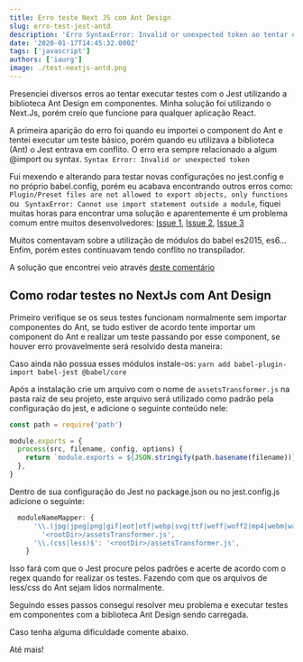 ```yaml
---
title: Erro teste Next JS com Ant Design
slug: erro-test-jest-antd
description: 'Erro SyntaxError: Invalid or unexpected token ao tentar utilizar Ant Design ao realizar testes no Next Js'
date: '2020-01-17T14:45:32.000Z'
tags: ['javascript']
authors: ['iaurg']
image: ./test-nextjs-antd.png
---
```


Presenciei diversos erros ao tentar executar testes com o Jest utilizando a biblioteca Ant Design em componentes. Minha solução foi utilizando o Next.Js, porém creio que funcione para qualquer aplicação React.

A primeira aparição do erro foi quando eu importei o component do Ant e tentei executar um teste básico, porém quando eu utilizava a biblioteca (Ant) o Jest entrava em conflito. O erro era sempre relacionado a algum @import ou syntax.
`Syntax Error: Invalid or unexpected token`

Fui mexendo e alterando para testar novas configurações no jest.config e no próprio babel.config, porém eu acabava encontrando outros erros como:
`Plugin/Preset files are not allowed to export objects, only functions` ou ` SyntaxError: Cannot use import statement outside a module`, fiquei muitas horas para encontrar uma solução e aparentemente é um problema comum entre muitos desenvolvedores: [Issue 1](https://github.com/vuejs/vue-cli/issues/1584), [Issue 2](https://github.com/facebook/jest/issues/6933), [Issue 3](https://github.com/facebook/jest/issues/2081)

Muitos comentavam sobre a utilização de módulos do babel es2015, es6... Enfim, porém estes continuavam tendo conflito no transpilador.

A solução que encontrei veio através [deste comentário](https://github.com/facebook/jest/issues/2663#issuecomment-317109798)

## Como rodar testes no NextJs com Ant Design

Primeiro verifique se os seus testes funcionam normalmente sem importar componentes do Ant, se tudo estiver de acordo tente importar um component do Ant e realizar um teste passando por esse component, se houver erro provavelmente será resolvido desta maneira:

Caso ainda não possua esses módulos instale-os:
`yarn add babel-plugin-import babel-jest @babel/core`

Após a instalação crie um arquivo com o nome de `assetsTransformer.js` na pasta raiz de seu projeto, este arquivo será utilizado como padrão pela configuração do jest, e adicione o seguinte conteúdo nele:

```js
const path = require('path')

module.exports = {
  process(src, filename, config, options) {
    return `module.exports = ${JSON.stringify(path.basename(filename))};`
  },
}
```

Dentro de sua configuração do Jest no package.json ou no jest.config.js adicione o seguinte:

```js
  moduleNameMapper: {
      '\\.(jpg|jpeg|png|gif|eot|otf|webp|svg|ttf|woff|woff2|mp4|webm|wav|mp3|m4a|aac|oga)$':
        '<rootDir>/assetsTransformer.js',
      '\\.(css|less)$': '<rootDir>/assetsTransformer.js',
    }
```

Isso fará com que o Jest procure pelos padrões e acerte de acordo com o regex quando for realizar os testes. Fazendo com que os arquivos de less/css do Ant sejam lidos normalmente.

Seguindo esses passos consegui resolver meu problema e executar testes em componentes com a biblioteca Ant Design sendo carregada.

Caso tenha alguma dificuldade comente abaixo.

Até mais!
